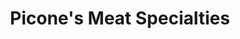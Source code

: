 ---
title: "Picone's Meat Specialties"
url: /mamaroneck/picones-meat-specialties/
shop: Metzgerei
---